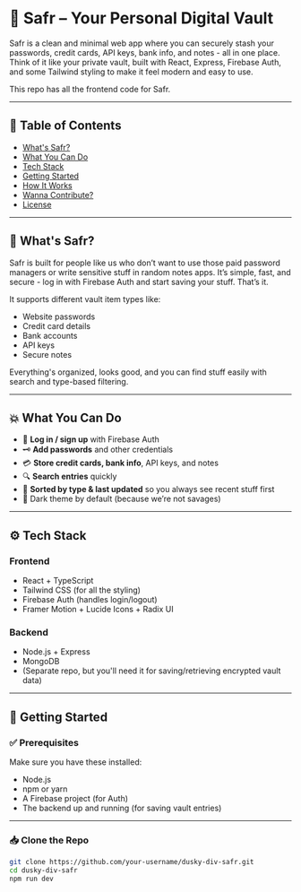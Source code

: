 # 🔐 Safr – Your Personal Digital Vault

Safr is a clean and minimal web app where you can securely stash your passwords, credit cards, API keys, bank info, and notes - all in one place. Think of it like your private vault, built with React, Express, Firebase Auth, and some Tailwind styling to make it feel modern and easy to use.

This repo has all the frontend code for Safr.

---

## 📑 Table of Contents

- [What's Safr?](#whats-safr)
- [What You Can Do](#what-you-can-do)
- [Tech Stack](#tech-stack)
- [Getting Started](#getting-started)
- [How It Works](#how-it-works)
- [Wanna Contribute?](#wanna-contribute)
- [License](#license)

---

## 🧐 What's Safr?

Safr is built for people like us who don’t want to use those paid password managers or write sensitive stuff in random notes apps. It’s simple, fast, and secure - log in with Firebase Auth and start saving your stuff. That’s it.

It supports different vault item types like:

- Website passwords
- Credit card details
- Bank accounts
- API keys
- Secure notes

Everything's organized, looks good, and you can find stuff easily with search and type-based filtering.

---

## 💥 What You Can Do

- 🔐 **Log in / sign up** with Firebase Auth
- 🗝️ **Add passwords** and other credentials
- 💳 **Store credit cards, bank info**, API keys, and notes
- 🔍 **Search entries** quickly
- 📁 **Sorted by type & last updated** so you always see recent stuff first
- 🌚 Dark theme by default (because we’re not savages)

---

## ⚙️ Tech Stack

### Frontend

- React + TypeScript
- Tailwind CSS (for all the styling)
- Firebase Auth (handles login/logout)
- Framer Motion + Lucide Icons + Radix UI

### Backend

- Node.js + Express
- MongoDB
- (Separate repo, but you'll need it for saving/retrieving encrypted vault data)

---

## 🚀 Getting Started

### ✅ Prerequisites

Make sure you have these installed:

- Node.js
- npm or yarn
- A Firebase project (for Auth)
- The backend up and running (for saving vault entries)

---

### 📥 Clone the Repo

```bash
git clone https://github.com/your-username/dusky-div-safr.git
cd dusky-div-safr
npm run dev
```
